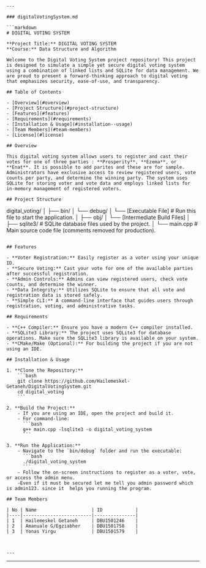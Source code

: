 
```

---

### digitalVotingSystem.md

```markdown
# DIGITAL VOTING SYSTEM

**Project Title:** DIGITAL VOTING SYSTEM  
**Course:** Data Structure and Algorithm

Welcome to the Digital Voting System project repository! This project is designed to simulate a simple yet secure digital voting system using a combination of linked lists and SQLite for data management. We are proud to present a forward-thinking approach to digital voting that emphasizes security, ease-of-use, and transparency.

## Table of Contents

- [Overview](#overview)
- [Project Structure](#project-structure)
- [Features](#features)
- [Requirements](#requirements)
- [Installation & Usage](#installation--usage)
- [Team Members](#team-members)
- [License](#license)

## Overview

This digital voting system allows users to register and cast their votes for one of three parties : **Prosperity**, **Ezema**, or **Enat**. It is possible to add parites and these are for sample. Administrators have exclusive access to review registered users, vote counts per party, and determine the winning party. The system uses SQLite for storing voter and vote data and employs linked lists for in-memory management of registered voters.

## Project Structure

```
digital_voting/
│
├── bin/
│   └── debug/
│       └── [Executable File]     # Run this file to start the application.
│
├── obj/
│   └── [Intermediate Build Files]
│
├── sqlite3/                      # SQLite database files used by the project.
│
└── main.cpp                      # Main source code file (comments removed for production).
```

## Features

- **Voter Registration:** Easily register as a voter using your unique ID.
- **Secure Voting:** Cast your vote for one of the available parties after successful registration.
- **Admin Controls:** Admins can view registered users, check vote counts, and determine the winner.
- **Data Integrity:** Utilizes SQLite to ensure that all vote and registration data is stored safely.
- **Simple CLI:** A command-line interface that guides users through registration, voting, and administrative tasks.

## Requirements

- **C++ Compiler:** Ensure you have a modern C++ compiler installed.
- **SQLite3 Library:** The project uses SQLite3 for database operations. Make sure the SQLite3 library is available on your system.
- **CMake/Make (Optional):** For building the project if you are not using an IDE.

## Installation & Usage

1. **Clone the Repository:**
    ```bash
    git clone https://github.com/Hailemeskel-Getaneh/DigitalVotingSystem.git
    cd digital_voting
    ```

2. **Build the Project:**
    - If you are using an IDE, open the project and build it.
    - For command-line:
      ```bash
      g++ main.cpp -lsqlite3 -o digital_voting_system
      ```

3. **Run the Application:**
    - Navigate to the `bin/debug` folder and run the executable:
      ```bash
      ./digital_voting_system
      ```
    - Follow the on-screen instructions to register as a voter, vote, or access the admin menu.
    -Even if it must be secured let me tell you admin password which is admin123. since it  helps you running the program.

## Team Members

| No | Name                    | ID            |
|----|-------------------------|---------------|
| 1  | Hailemeskel Getaneh     | DBU1501246    |
| 2  | Amanuale G/Egziabher    | DBU1501758    |
| 3  | Yonas Yirgu             | DBU1501579    |



---

```

---
